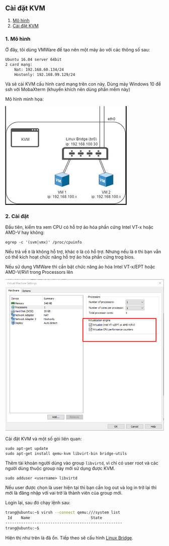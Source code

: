 ## Cài đặt KVM

1. [Mô hình](#mohinh)
2. [Cài đặt KVM](#install)


<a name="mohinh"></a>
### 1. Mô hình
Ở đây, tôi dùng VMWare để tạo nên một máy ảo với các thông số sau:

	Ubuntu 16.04 server 64bit
	2 card mạng:
		Nat: 192.168.60.134/24
		Hostonly: 192.168.99.129/24

Và sẽ cài KVM cấu hình card mạng trên con này. Dùng máy Windows 10 để ssh với MobaXterm (khuyến khích nên dùng phần mềm này)

Mô hình minh họa:

<img src="img/2.png">

### 2. Cài đặt

Đầu tiên, kiểm tra xem CPU có hỗ trợ ảo hóa phần cứng Intel VT-x hoặc AMD-V hay không:

	egrep -c '(svm|vmx)' /proc/cpuinfo

Nếu trả về `0` là không hỗ trợ, khác `0` là có hỗ trợ. Nhưng nếu là `0` thì bạn vẫn có thể kích hoạt chức năng hỗ trợ ảo hóa phần cứng trog bios.

Nếu sử dụng VMWare thì cần bật chức năng ảo hóa Intel VT-x/EPT hoặc AMD-V/RVI trong Processors lên

<img src="img/3.png">

Cài đặt KVM và một số gói liên quan:

	sudo apt-get update
	sudo apt-get install qemu-kvm libvirt-bin bridge-utils

Thêm tài khoản người dùng vào group `libvirtd`, vì chỉ có user root và các người dùng thuộc group này mới sử dụng được KVM.

	sudo adduser <username> libvirtd

Nếu user được chọn là user hiện tại thì bạn cần log out và log in trở lại thì mới là đăng nhập với vai trờ là thành viên của group mới.

Login lại, sau đó chạy lệnh sau:

```sh
trang@ubuntu:~$ virsh --connect qemu:///system list
 Id    Name                           State
----------------------------------------------------
trang@ubuntu:~$
```

Hiện thị như trên là đã ổn. Tiếp theo sẽ cấu hình [Linux Bridge](https://github.com/trangnth/Report_Intern/blob/master/ghichep-kvm/4.%20Timhieu_LinuxBridge.md).
